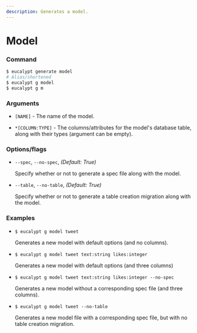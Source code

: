 ```yaml
---
description: Generates a model.
---
```


# Model

### Command

```ruby
$ eucalypt generate model
# Alias/shortened
$ eucalypt g model
$ eucalypt g m
```

### Arguments

* `[NAME]` - The name of the model.

* `*[COLUMN:TYPE]` - The columns/attributes for the model's database table, along with their types \(argument can be empty\).

### Options/flags

* `--spec`, `--no-spec`, _\(Default: True\)_

  Specify whether or not to generate a spec file along with the model.

* `--table`, `--no-table`, _\(Default: True\)_

  Specify whether or not to generate a table creation migration along with the model.

### Examples

* `$ eucalypt g model tweet`

  Generates a new model with default options \(and no columns\).

* `$ eucalypt g model tweet text:string likes:integer`

  Generates a new model with default options \(and three columns\)

* `$ eucalypt g model tweet text:string likes:integer --no-spec`

  Generates a new model without a corresponding spec file \(and three columns\).

* `$ eucalypt g model tweet --no-table`

  Generates a new model file with a corresponding spec file, but with no table creation migration.

